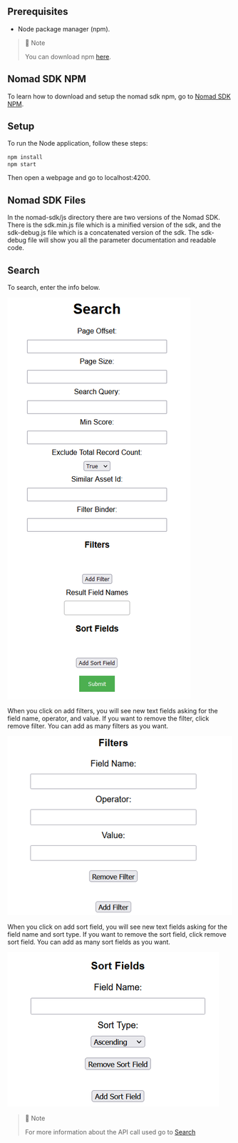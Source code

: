 ## Prerequisites

- Node package manager (npm).

> 📘 Note
> 
> You can download npm [here](https://nodejs.org/en/download).

## Nomad SDK NPM

To learn how to download and setup the nomad sdk npm, go to [Nomad SDK NPM](https://github.com/Nomad-Media/nomad-sdk/tree/main/nomad-sdk-npm).

## Setup

To run the Node application, follow these steps:
```
npm install
npm start
```

Then open a webpage and go to localhost:4200.

## Nomad SDK Files

In the nomad-sdk/js directory there are two versions of the Nomad SDK. There is the sdk.min.js file which is a minified version of the sdk, and the sdk-debug.js file which is a concatenated version of the sdk. The sdk-debug file will show you all the parameter documentation and readable code.

## Search

To search, enter the info below.

![](images/search.png)

When you click on add filters, you will see new text fields asking for the field name, operator, and value. If you want to remove the filter, click remove filter. You can add as many filters as you want.

![](images/search-filter.png)

When you click on add sort field, you will see new text fields asking for the field name and sort type. If you want to remove the sort field, click remove sort field. You can add as many sort fields as you want.

![](images/search-sort-fields.png)

> 📘 Note
> 
> For more information about the API call used go to [Search](https://developer.nomad-cms.com/docs/search-api)